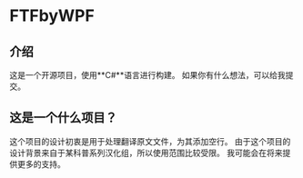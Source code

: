 # FTFbyWPF
 
## 介绍
这是一个开源项目，使用**C#**语言进行构建。
如果你有什么想法，可以给我提交。
## 这是一个什么项目？
这个项目的设计初衷是用于处理翻译原文文件，为其添加空行。
由于这个项目的设计背景来自于某科普系列汉化组，所以使用范围比较受限。
我可能会在将来提供更多的支持。
